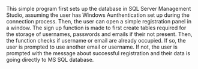 This simple program first sets up the database in SQL Server Management Studio, assuming the user has Windows Aunthentication set up during the connection process. Then, the user can open a simple registration panel in a window.
The sign up function is made to first create tables required for the storage of usernames, passwords and emails if their not present. Then, the function checks if username or email are already occupied. If so, the user is prompted to use another email or username.
If not, the user is prompted with the message about successful registration and their data is going directly to MS SQL database.
